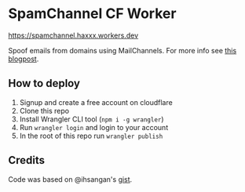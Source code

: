 # SpamChannel CF Worker

https://spamchannel.haxxx.workers.dev

Spoof emails from domains using MailChannels. For more info see [this blogpost](TODO).

## How to deploy

1. Signup and create a free account on cloudflare
2. Clone this repo
3. Install Wrangler CLI tool (`npm i -g wrangler`)
4. Run `wrangler login` and login to your account
5. In the root of this repo run `wrangler publish`

## Credits

Code was based on @ihsangan's [gist](https://gist.github.com/ihsangan/6111b59b9a7b022b5897d28d8454ad8d).
